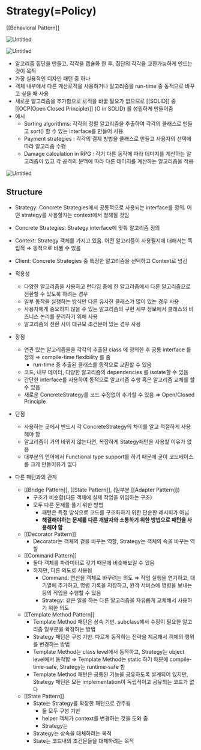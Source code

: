 # Strategy(=Policy)

[[Behavioral Pattern]]

![Untitled](Untitled%2014.png)

![Untitled](Untitled%2015.png)

- 알고리즘 집단을 만들고, 각각을 캡슐화 한 후, 집단의 각각을 교환가능하게 만드는 것이 목적
- 가장 실용적인 디자인 패턴 중 하나
- 객체 내부에서 다른 계산로직을 사용하거나 알고리즘을 run-time 중 동적으로 바꾸고 싶을 때 사용
- 새로운 알고리즘을 추가함으로 로직을 바꿀 필요가 없으므로 [[SOLID]] 중 [[OCP(Open Closed Principle)]] (O in SOLID) 를 성립하게 만들어줌
- 예시
  - Sorting algorithms: 각각의 정렬 알고리즘을 추출하여 각각의 클래스로 만들고 sort() 할 수 있는 interface를 만들어 사용
  - Payment strategies : 각각의 결제 방법을 클래스로 만들고 사용자의 선택에 따라 알고리즘 수행
  - Damage calculation in RPG : 각기 다른 동작에 따라 데미지를 계산하는 알고리즘이 있고 각 공격의 문맥에 따라 다른 데미지를 계산하는 알고리즘을 적용

![Untitled](Untitled%2016.png)

## Structure

- Strategy: Concrete Strategies에서 공통적으로 사용되는 interface를 정의. 어떤 strategy를 사용할지는 context에서 정해질 것임
- Concrete Strategies: Strategy interface에 맞춰 알고리즘 정의
- Context: Strategy 객체를 가지고 있음. 어떤 알고리즘이 사용될지에 대해서는 독립적 ⇒ 동적으로 바뀔 수 있음
- Client: Concrete Strategies 중 특정한 알고리즘을 선택하고 Context로 넘김

- 적용성
    - 다양한 알고리즘을 사용하고 런타임 중에 한 알고리즘에서 다른 알고리즘으로 전환할 수 있도록 하려는 경우
    - 일부 동작을 실행하는 방식만 다른 유사한 클래스가 많이 있는 경우 사용
    - 사용자에게 중요하지 않을 수 있는 알고리즘의 구현 세부 정보에서 클래스의 비즈니스 논리를 분리하기 위해 사용
    - 알고리즘의  전환 사이 대규모 조건문이 있는 경우 사용

- 장점
    - 연관 있는 알고리즘들을 각각의 추출된 class 에 정의한 후 공통 interface 를 정의 ⇒ compile-time flexibility 를 줌
        - run-time 중 추출된 클래스를 동적으로 교환할 수 있음
    - 코드, 내부 데이터, 다양한 알고리즘의 dependencies 를 isolate할 수 있음
    - 간단한 interface를 사용하여 동적으로 알고리즘 수행 혹은 알고리즘 교체를 할 수 있음
    - 새로운 ConcreteStrategy를 코드 수정없이 추가할 수 있음 ⇒ Open/Closed Principle

- 단점
    - 사용하는 곳에서 반드시 각 ConcreteStrategy의 차이를 알고 적절하게 사용해야 함
    - 알고리즘이 거의 바뀌지 않는다면, 복잡하게 Stategy패턴을 사용할 이유가 없음
    - 대부분의 언어에서 Functional type support를 하기 때문에 굳이 코드베이스를 크게 만들이유가 없다

- 다른 패턴과의 관계
    - [[Bridge Pattern]], [[State Pattern]], (일부분 [[Adapter Pattern]])
        - 구조가 비슷함(다른 객체에 실제 작업을 위임하는 구조)
        - 모두 다른 문제를 풀기 위한 방법
            - 패턴은 특정 방식으로 코드를 구조화하기 위한 단순한 레시피가 아님
            - **해결해야하는 문제를 다른 개발자와 소통하기 위한 방법으로 패턴을 사용해야 함**
    - [[Decorator Pattern]]
        - Decorator는 객체의 겉을 바꾸는 역할, Strategy는 객체의 속을 바꾸는 역할
    - [[Command Pattern]]
        - 둘다 객체를 파라미터로 갖기 때문에 비슷해보일 수 있음
        - 하지만, 다른 의도로 사용됨
            - Command: 연산을 객체로 바꾸려는 의도 ⇒ 작업 실행을 연기하고, 대기열에 추가하고, 명령 기록을 저장하고, 원격 서비스에 명령을 보내는 등의 작업을 수행할 수 있음
            - Strategy:  같은 일을 하는 다른 알고리즘을 자유롭게 교체해서 사용하기 위한 의도
    - [[Template Method Pattern]]
        - Template Method 패턴은 상속 기반. subclass에서 수정이 필요한 알고리즘 일부분을 확장하는 방법
        - Strategy 패턴은 구성 기반. 다르게 동작하는 전략을 제공해서 객체의 행위를 변경하는 방법
        - Template Method는 class level에서 동작하고, Strategy는 object level에서 동작함 ⇒ Template Method는 static 하기 때문에 compile-time-safe, Strategy는 runtime-safe 함
        - Template Method 패턴은 공통된 기능을 공유하도록 설계되어 있지만, Strategy 패턴은 모든 implementation이 독립적이고 공유되는 코드가 없다
    - [[State Pattern]]
        - State는 Strategy를 확장한 패턴으로 간주됨
            - 둘 모두 구성 기반
            - helper 객체가 context를 변경하는 것을 도와 줌
            - Strategy는
        - Strategy는 상속을 대체하려는 목적
        - State는 코드내의 조건문들을 대체하려는 목적
